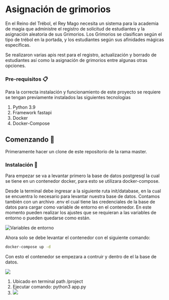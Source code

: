 # Asignación de grimorios

En el Reino del Trébol, el Rey Mago necesita un sistema para la academia de magia que administre el registro de solicitud de estudiantes y la asignación aleatoria de sus Grimorios. Los Grimorios se clasifican según el tipo de trébol en la portada, y los estudiantes según sus afinidades mágicas específicas.

Se realizaron varias apis rest para el registro, actualización y borrado de estudiantes así como la asignación de grimorios entre algunas otras opciones.

### Pre-requisitos 📋

Para la correcta instalación y funcionamiento de este proyecto se requiere se tengan previamente instalados las siguientes tecnologias

<ol>
  <li>Python 3.9</li>
  <li>Framework fastapi</li>
  <li>Docker</li>
  <li>Docker-Compose</li>
</ol>

## Comenzando 🚀

Primeramente hacer un clone de este repositorio de la rama master.

### Instalación 🔧

Para empezar se va a levantar primero la base de datos postgresql la cual se tiene en un contenedor docker, para esto se utilizara docker-compose.

Desde la terminal debe ingresar a la siguiente ruta init/database, en la cual se encuentra lo necesario para levantar nuestra base de datos. Contamos también con un archivo .env el cual tiene las credenciales de la base de datos para cargar como variable de entorno en el contenedor. En este momento pueden realizar los ajustes que se requieran a las variables de entorno o pueden quedarse como están.

<image src="https://gitlab.com/prueba_ia/grimonios/-/raw/main/readme_images/docker_env.png?ref_type=heads" alt="Variables de entorno" caption="Variables de entorno docker">

Ahora solo se debe levantar el contenedor con el siguiente comando:

```bash
docker-compose up -d
```

Con esto el contenedor se empezara a contruir y dentro de el la base de datos.

<image src="https://gitlab.com/prueba_ia/grimonios/-/raw/main/readme_images/docker_db.png?ref_type=heads">

<ol>
        <li>Ubicado en terminal path /project</li>
        <li>Ejecutar comando: python3 app.py</li>
        <li><img src="https://gitlab.com/prueba_ia/grimonios/-/raw/main/readme_images/docker_db.png"></li>
    </ol>